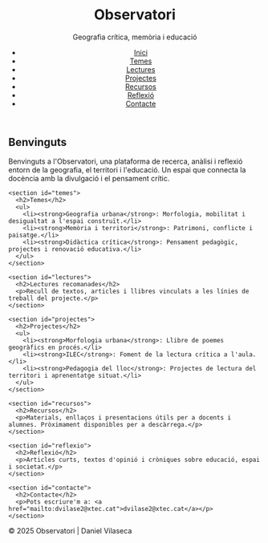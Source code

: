 
<!DOCTYPE html>
<html lang="ca">
<head>
  <meta charset="UTF-8">
  <meta name="viewport" content="width=device-width, initial-scale=1.0">
  <title>Observatori | Daniel Vilaseca</title>
  <link rel="stylesheet" href="style.css">
</head>
<body>
  <header>
    <h1>Observatori</h1>
    <p>Geografia crítica, memòria i educació</p>
    <nav>
      <ul>
        <li><a href="#inici">Inici</a></li>
        <li><a href="#temes">Temes</a></li>
        <li><a href="#lectures">Lectures</a></li>
        <li><a href="#projectes">Projectes</a></li>
        <li><a href="#recursos">Recursos</a></li>
        <li><a href="#reflexio">Reflexió</a></li>
        <li><a href="#contacte">Contacte</a></li>
      </ul>
    </nav>
  </header>

  <main>
    <section id="inici">
      <h2>Benvinguts</h2>
      <p>Benvinguts a l'Observatori, una plataforma de recerca, anàlisi i reflexió entorn de la geografia, el territori i l'educació. Un espai que connecta la docència amb la divulgació i el pensament crític.</p>
    </section>

    <section id="temes">
      <h2>Temes</h2>
      <ul>
        <li><strong>Geografia urbana</strong>: Morfologia, mobilitat i desigualtat a l'espai construït.</li>
        <li><strong>Memòria i territori</strong>: Patrimoni, conflicte i paisatge.</li>
        <li><strong>Didàctica crítica</strong>: Pensament pedagògic, projectes i renovació educativa.</li>
      </ul>
    </section>

    <section id="lectures">
      <h2>Lectures recomanades</h2>
      <p>Recull de textos, articles i llibres vinculats a les línies de treball del projecte.</p>
    </section>

    <section id="projectes">
      <h2>Projectes</h2>
      <ul>
        <li><strong>Morfologia urbana</strong>: Llibre de poemes geogràfics en procés.</li>
        <li><strong>ILEC</strong>: Foment de la lectura crítica a l'aula.</li>
        <li><strong>Pedagogia del lloc</strong>: Projectes de lectura del territori i aprenentatge situat.</li>
      </ul>
    </section>

    <section id="recursos">
      <h2>Recursos</h2>
      <p>Materials, enllaços i presentacions útils per a docents i alumnes. Pròximament disponibles per a descàrrega.</p>
    </section>

    <section id="reflexio">
      <h2>Reflexió</h2>
      <p>Articles curts, textos d'opinió i cròniques sobre educació, espai i societat.</p>
    </section>

    <section id="contacte">
      <h2>Contacte</h2>
      <p>Pots escriure'm a: <a href="mailto:dvilase2@xtec.cat">dvilase2@xtec.cat</a></p>
    </section>
  </main>

  <footer>
    <p>&copy; 2025 Observatori | Daniel Vilaseca</p>
  </footer>
</body>
</html>
